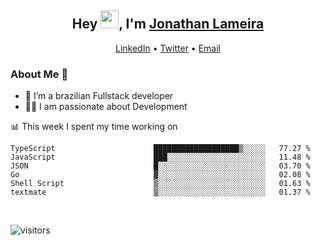 <h2 align="center">Hey <img src="https://github.com/TheDudeThatCode/TheDudeThatCode/blob/master/Assets/Hi.gif" width="29">, I'm <a href="https://www.linkedin.com/in/jonathanlameira/">Jonathan Lameira</a></h2>
<p align="center">
  <a href="https://www.linkedin.com/in/jonathanlameira/">LinkedIn</a> •
  <a href="https://twitter.com/jlameira">Twitter</a> •
  <a href="mailto:jlameira@gmail.com">Email</a>
</p>

### About Me 🚀
- 🌱  I’m a brazilian Fullstack developer</br>
- 👨‍💻  I am passionate about Development</br>

<!-- ![Jonathan Lameira github stats](https://github-readme-stats.vercel.app/api?username=jlameirameli&show_icons=true&hide_border=true)&nbsp;&nbsp; -->

📊 This week I spent my time working on
<!--START_SECTION:waka-->

```text
TypeScript                      ███████████████████▒░░░░░   77.27 %
JavaScript                      ███░░░░░░░░░░░░░░░░░░░░░░   11.48 %
JSON                            █░░░░░░░░░░░░░░░░░░░░░░░░   03.70 %
Go                              ▓░░░░░░░░░░░░░░░░░░░░░░░░   02.08 %
Shell Script                    ▒░░░░░░░░░░░░░░░░░░░░░░░░   01.63 %
textmate                        ▒░░░░░░░░░░░░░░░░░░░░░░░░   01.37 %
```

<!--END_SECTION:waka-->

<br />

![visitors](https://visitor-badge.laobi.icu/badge?page_id=jlameira.jlameira)
